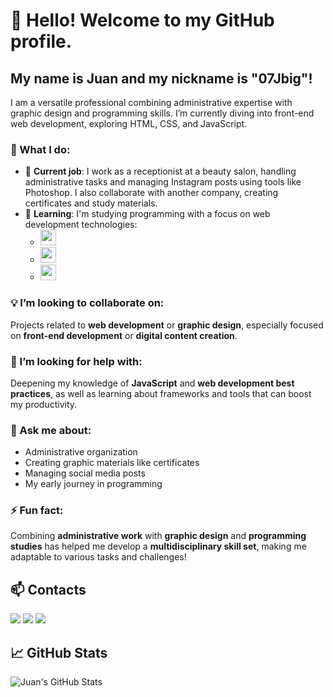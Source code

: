 # 👋 Hello! Welcome to my GitHub profile.
## My name is Juan and my nickname is "07Jbig"!

I am a versatile professional combining administrative expertise with graphic design and programming skills. I’m currently diving into front-end web development, exploring HTML, CSS, and JavaScript.

### 🚀 What I do:
- 💼 **Current job**: I work as a receptionist at a beauty salon, handling administrative tasks and managing Instagram posts using tools like Photoshop. I also collaborate with another company, creating certificates and study materials.
- 🌱 **Learning**: I'm studying programming with a focus on web development technologies:
  - <img src="https://cdn.jsdelivr.net/gh/devicons/devicon@latest/icons/html5/html5-original-wordmark.svg" width="25" height="25"/> 
  - <img src="https://cdn.jsdelivr.net/gh/devicons/devicon@latest/icons/css3/css3-original-wordmark.svg" width="25" height="25"/> 
  - <img src="https://cdn.jsdelivr.net/gh/devicons/devicon@latest/icons/javascript/javascript-original.svg" width="25" height="25"/> 

### 💡 I’m looking to collaborate on:
Projects related to **web development** or **graphic design**, especially focused on **front-end development** or **digital content creation**.

### 🤔 I’m looking for help with:
Deepening my knowledge of **JavaScript** and **web development best practices**, as well as learning about frameworks and tools that can boost my productivity.

### 💬 Ask me about:
- Administrative organization
- Creating graphic materials like certificates
- Managing social media posts
- My early journey in programming

### ⚡ Fun fact:
Combining **administrative work** with **graphic design** and **programming studies** has helped me develop a **multidisciplinary skill set**, making me adaptable to various tasks and challenges!

## 📫 Contacts
<div>
<a href="https://instagram.com/_jnxz07_dela" target="_blank"><img loading="lazy" src="https://img.shields.io/badge/-Instagram-%23E4405F?style=for-the-badge&logo=instagram&logoColor=white" target="_blank"></a>
<a href = "silva.juan21@icloud.com"><img loading="lazy" src="https://img.shields.io/badge/Gmail-D14836?style=for-the-badge&logo=gmail&logoColor=white" target="_blank"></a>
<a href="https://www.linkedin.com/in/juan-silva-5b591a342/" target="_blank"><img loading="lazy" src="https://img.shields.io/badge/-LinkedIn-%230077B5?style=for-the-badge&logo=linkedin&logoColor=white" target="_blank"></a>   
</div>

## 📈 GitHub Stats
![Juan's GitHub Stats](https://github-readme-stats.vercel.app/api?username=07Jbig&show_icons=true&count_private=true&hide=prs&theme=radical)
